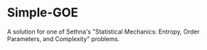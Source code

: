 # Simple-GOE
A solution for one of Sethna's "Statistical Mechanics: Entropy, Order Parameters, and Complexity" problems.
